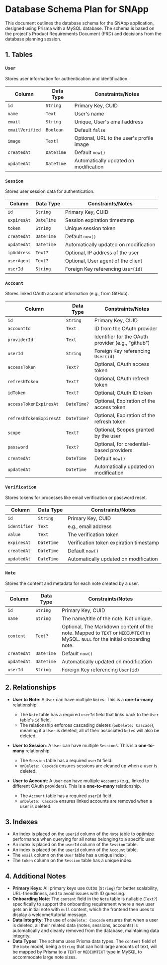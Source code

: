 # Database Schema Plan for SNApp

This document outlines the database schema for the SNApp application, designed using Prisma with a MySQL database. The schema is based on the project's Product Requirements Document (PRD) and decisions from the database planning session.

## 1. Tables

### `User`

Stores user information for authentication and identification.

| Column          | Data Type  | Constraints/Notes                         |
| --------------- | ---------- | ----------------------------------------- |
| `id`            | `String`   | Primary Key, CUID                         |
| `name`          | `Text`     | User's name                               |
| `email`         | `String`   | Unique, User's email address              |
| `emailVerified` | `Boolean`  | Default `false`                           |
| `image`         | `Text?`    | Optional, URL to the user's profile image |
| `createdAt`     | `DateTime` | Default `now()`                           |
| `updatedAt`     | `DateTime` | Automatically updated on modification     |

### `Session`

Stores user session data for authentication.

| Column      | Data Type  | Constraints/Notes                     |
| ----------- | ---------- | ------------------------------------- |
| `id`        | `String`   | Primary Key, CUID                     |
| `expiresAt` | `DateTime` | Session expiration timestamp          |
| `token`     | `String`   | Unique session token                  |
| `createdAt` | `DateTime` | Default `now()`                       |
| `updatedAt` | `DateTime` | Automatically updated on modification |
| `ipAddress` | `Text?`    | Optional, IP address of the user      |
| `userAgent` | `Text?`    | Optional, User agent of the client    |
| `userId`    | `String`   | Foreign Key referencing `User(id)`    |

### `Account`

Stores linked OAuth account information (e.g., from GitHub).

| Column                  | Data Type   | Constraints/Notes                                  |
| ----------------------- | ----------- | -------------------------------------------------- |
| `id`                    | `String`    | Primary Key, CUID                                  |
| `accountId`             | `Text`      | ID from the OAuth provider                         |
| `providerId`            | `Text`      | Identifier for the OAuth provider (e.g., "github") |
| `userId`                | `String`    | Foreign Key referencing `User(id)`                 |
| `accessToken`           | `Text?`     | Optional, OAuth access token                       |
| `refreshToken`          | `Text?`     | Optional, OAuth refresh token                      |
| `idToken`               | `Text?`     | Optional, OAuth ID token                           |
| `accessTokenExpiresAt`  | `DateTime?` | Optional, Expiration of the access token           |
| `refreshTokenExpiresAt` | `DateTime?` | Optional, Expiration of the refresh token          |
| `scope`                 | `Text?`     | Optional, Scopes granted by the user               |
| `password`              | `Text?`     | Optional, for credential-based providers           |
| `createdAt`             | `DateTime`  | Default `now()`                                    |
| `updatedAt`             | `DateTime`  | Automatically updated on modification              |

### `Verification`

Stores tokens for processes like email verification or password reset.

| Column       | Data Type  | Constraints/Notes                       |
| ------------ | ---------- | --------------------------------------- |
| `id`         | `String`   | Primary Key, CUID                       |
| `identifier` | `Text`     | e.g., email address                     |
| `value`      | `Text`     | The verification token                  |
| `expiresAt`  | `DateTime` | Verification token expiration timestamp |
| `createdAt`  | `DateTime` | Default `now()`                         |
| `updatedAt`  | `DateTime` | Automatically updated on modification   |

### `Note`

Stores the content and metadata for each note created by a user.

| Column      | Data Type  | Constraints/Notes                                                                                                              |
| ----------- | ---------- | ------------------------------------------------------------------------------------------------------------------------------ |
| `id`        | `String`   | Primary Key, CUID                                                                                                              |
| `name`      | `String`   | The name/title of the note. Not unique.                                                                                        |
| `content`   | `Text?`    | Optional, The Markdown content of the note. Mapped to `TEXT` or `MEDIUMTEXT` in MySQL. `NULL` for the initial onboarding note. |
| `createdAt` | `DateTime` | Default `now()`                                                                                                                |
| `updatedAt` | `DateTime` | Automatically updated on modification                                                                                          |
| `userId`    | `String`   | Foreign Key referencing `User(id)`                                                                                             |

## 2. Relationships

- **User to Note**: A `User` can have multiple `Note`s. This is a **one-to-many** relationship.
  - The `Note` table has a required `userId` field that links back to the `User` table's `id` field.
  - The relationship enforces cascading deletes (`onDelete: Cascade`), meaning if a `User` is deleted, all of their associated `Note`s will also be deleted.

- **User to Session**: A `User` can have multiple `Session`s. This is a **one-to-many** relationship.
  - The `Session` table has a required `userId` field.
  - `onDelete: Cascade` ensures sessions are cleaned up when a user is deleted.

- **User to Account**: A `User` can have multiple `Account`s (e.g., linked to different OAuth providers). This is a **one-to-many** relationship.
  - The `Account` table has a required `userId` field.
  - `onDelete: Cascade` ensures linked accounts are removed when a user is deleted.

## 3. Indexes

- An index is placed on the `userId` column of the `Note` table to optimize performance when querying for all notes belonging to a specific user.
- An index is placed on the `userId` column of the `Session` table.
- An index is placed on the `userId` column of the `Account` table.
- The `email` column on the `User` table has a unique index.
- The `token` column on the `Session` table has a unique index.

## 4. Additional Notes

- **Primary Keys**: All primary keys use `CUID`s (`String`) for better scalability, URL-friendliness, and to avoid issues with ID guessing.
- **Onboarding Note**: The `content` field in the `Note` table is nullable (`Text?`) specifically to support the onboarding requirement where a new user gets an initial note with `null` content, which the frontend then uses to display a welcome/tutorial message.
- **Data Integrity**: The use of `onDelete: Cascade` ensures that when a user is deleted, all their related data (notes, sessions, accounts) is automatically and cleanly removed from the database, maintaining data integrity.
- **Data Types**: The schema uses Prisma data types. The `content` field of the `Note` model, being a `String` that can hold large amounts of text, will be mapped by Prisma to a `TEXT` or `MEDIUMTEXT` type in MySQL to accommodate large note sizes.
